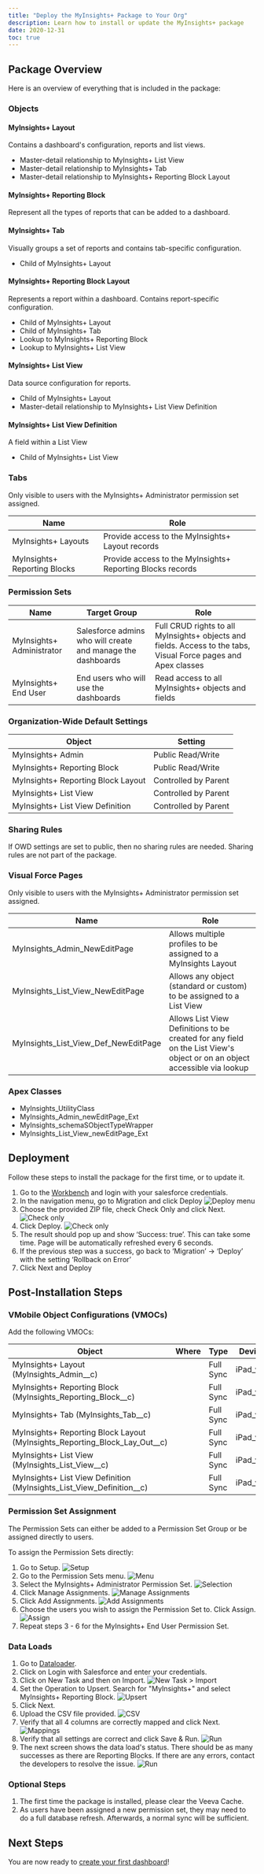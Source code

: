```yaml
---
title: "Deploy the MyInsights+ Package to Your Org"
description: Learn how to install or update the MyInsights+ package
date: 2020-12-31
toc: true
---
```


## Package Overview

Here is an overview of everything that is included in the package:

### Objects

#### MyInsights+ Layout

Contains a dashboard's configuration, reports and list views.

- Master-detail relationship to MyInsights+ List View
- Master-detail relationship to MyInsights+ Tab
- Master-detail relationship to MyInsights+ Reporting Block Layout

#### MyInsights+ Reporting Block

Represent all the types of reports that can be added to a dashboard.

#### MyInsights+ Tab

Visually groups a set of reports and contains tab-specific configuration.

- Child of MyInsights+ Layout

#### MyInsights+ Reporting Block Layout

Represents a report within a dashboard. Contains report-specific configuration.

- Child of MyInsights+ Layout
- Child of MyInsights+ Tab
- Lookup to MyInsights+ Reporting Block
- Lookup to MyInsights+ List View

#### MyInsights+ List View

Data source configuration for reports.

- Child of MyInsights+ Layout
- Master-detail relationship to MyInsights+ List View Definition

#### MyInsights+ List View Definition

A field within a List View

- Child of MyInsights+ List View

### Tabs

Only visible to users with the MyInsights+ Administrator permission set assigned.

|Name|Role|
|----|----|
|MyInsights+ Layouts|Provide access to the MyInsights+ Layout records|
|MyInsights+ Reporting Blocks|Provide access to the MyInsights+ Reporting Blocks records|

### Permission Sets

|Name|Target Group|Role|
|----|------------|----|
|MyInsights+ Administrator|Salesforce admins who will create and manage the dashboards|Full CRUD rights to all MyInsights+ objects and fields. Access to the tabs, Visual Force pages and Apex classes|
|MyInsights+ End User|End users who will use the dashboards|Read access to all MyInsights+ objects and fields|

### Organization-Wide Default Settings

|Object|Setting|
|------|-------|
|MyInsights+ Admin|Public Read/Write|
|MyInsights+ Reporting Block|Public Read/Write|
|MyInsights+ Reporting Block Layout|Controlled by Parent|
|MyInsights+ List View|Controlled by Parent|
|MyInsights+ List View Definition|Controlled by Parent|

### Sharing Rules

If OWD settings are set to public, then no sharing rules are needed. Sharing rules are not part of the package.

### Visual Force Pages

Only visible to users with the MyInsights+ Administrator permission set assigned.

|Name|Role|
|----|----|
|MyInsights_Admin_NewEditPage|Allows multiple profiles to be assigned to a MyInsights Layout|
|MyInsights_List_View_NewEditPage|Allows any object (standard or custom) to be assigned to a List View|
|MyInsights_List_View_Def_NewEditPage|Allows List View Definitions to be created for any field on the List View's object or on an object accessible via lookup|

### Apex Classes

- MyInsights_UtilityClass
- MyInsights_Admin_newEditPage_Ext
- MyInsights_schemaSObjectTypeWrapper
- MyInsights_List_View_newEditPage_Ext

## Deployment

Follow these steps to install the package for the first time, or to update it.

1. Go to the [Workbench](https://workbench.developerforce.com) and login with your salesforce credentials.
2. In the navigation menu, go to Migration and click Deploy ![Deploy menu](/static/img/guide-deployment-deploy-menu.png "Deploy menu")
3. Choose the provided ZIP file, check Check Only and click Next. ![Check only](/static/img/guide-deployment-check-only.png "Check only")
4. Click Deploy. ![Check only](/static/img/guide-deployment-check-only-deploy.png "Check only")
5. The result should pop up and show ‘Success: true’. This can take some time. Page will be automatically refreshed every 6 seconds.
6. If the previous step was a success, go back to ‘Migration’ -> ‘Deploy’ with the setting ‘Rollback on Error’
7. Click Next and Deploy

## Post-Installation Steps

### VMobile Object Configurations (VMOCs)

Add the following VMOCs:

|Object|Where|Type|Device|Active|
|------|-----|----|------|------|
|MyInsights+ Layout (MyInsights_Admin__c)||Full Sync|iPad_vod|True|
|MyInsights+ Reporting Block (MyInsights_Reporting_Block__c)||Full Sync|iPad_vod|True|
|MyInsights+ Tab (MyInsights_Tab__c)||Full Sync|iPad_vod|True|
|MyInsights+ Reporting Block Layout (MyInsights_Reporting_Block_Lay_Out__c)||Full Sync|iPad_vod|True|
|MyInsights+ List View (MyInsights_List_View__c)||Full Sync|iPad_vod|True|
MyInsights+ List View Definition (MyInsights_List_View_Definition__c)||Full Sync|iPad_vod|True|

### Permission Set Assignment

The Permission Sets can either be added to a Permission Set Group or be assigned directly to users.

To assign the Permission Sets directly:

1. Go to Setup. ![Setup](/static/img/guide-deployment-ps-setup.png "Setup")
2. Go to the Permission Sets menu. ![Menu](/static/img/guide-deployment-ps-menu.png "Menu")
3. Select the MyInsights+ Administrator Permission Set. ![Selection](/static/img/guide-deployment-ps-selection.png "Selection")
4. Click Manage Assignments. ![Manage Assignments](/static/img/guide-deployment-ps-manage-assignments.png "Manage Assignments")
5. Click Add Assignments. ![Add Assignments](/static/img/guide-deployment-ps-add-assignments.png "Add Assignments")
6. Choose the users you wish to assign the Permission Set to. Click Assign. ![Assign](/static/img/guide-deployment-ps-assign.png "Assign")
7. Repeat steps 3 - 6 for the MyInsights+ End User Permission Set.

### Data Loads

1. Go to [Dataloader](https://dataloader.io).
2. Click on Login with Salesforce and enter your credentials.
3. Click on New Task and then on Import. ![New Task > Import](/static/img/guide-deployment-dataload-new-task.png "New Task > Import")
4. Set the Operation to Upsert. Search for "MyInsights+" and select MyInsights+ Reporting Block. ![Upsert](/static/img/guide-deployment-dataload-upsert.png "Upsert")
5. Click Next.
6. Upload the CSV file provided. ![CSV](/static/img/guide-deployment-dataload-csv.png "CSV")
7. Verify that all 4 columns are correctly mapped and click Next. ![Mappings](/static/img/guide-deployment-dataload-mappings.png "Mappings")
8. Verify that all settings are correct and click Save & Run. ![Run](/static/img/guide-deployment-dataload-run.png "Run")
9. The next screen shows the data load's status. There should be as many successes as there are Reporting Blocks. If there are any errors, contact the developers to resolve the issue. ![Run](/static/img/guide-deployment-dataload-success.png "Run")

### Optional Steps

1. The first time the package is installed, please clear the Veeva Cache.
2. As users have been assigned a new permission set, they may need to do a full database refresh. Afterwards, a normal sync will be sufficient.

## Next Steps

You are now ready to [create your first dashboard](/guides/create-an-html-report-a-step-by-step-guide)!
